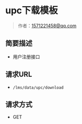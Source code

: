 # upc下载模板

> 作者：1571221458@qq.com

## 简要描述

- 用户注册接口

## 请求URL
- ` /lms/data/upc/download `
  
## 请求方式
- GET